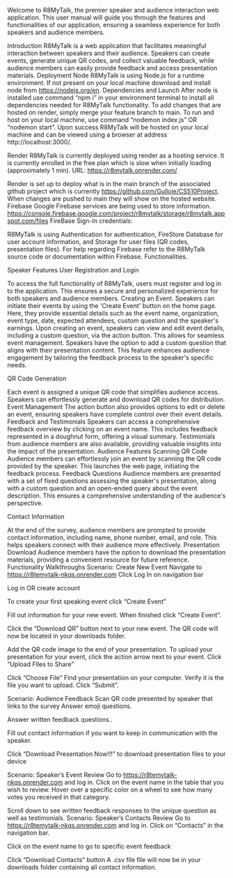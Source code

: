 Welcome to R8MyTalk, the premier speaker and audience interaction web application. This user manual will guide you through the features and functionalities of our application, ensuring a seamless experience for both speakers and audience members.


Introduction
R8MyTalk is a web application that facilitates meaningful interaction between speakers and their audience. Speakers can create events, generate unique QR codes, and collect valuable feedback, while audience members can easily provide feedback and access presentation materials.
Deployment
Node
R8MyTalk is using Node.js for a runtime environment. If not present on your local machine download and install node from https://nodejs.org/en.
Dependencies and Launch
After node is installed use command “npm i” in your environment terminal to install all dependencies needed for R8MyTalk functionality. 
To add changes that are hosted on render, simply merge your feature branch to main.
To run and host on your local machine, use command “nodemon index.js” OR “nodemon start”.
Upon success R8MyTalk will be hosted on your local machine and can be viewed using a browser at address http://localhost:3000/.


Render
R8MyTalk is currently deployed using render as a hosting service. It is currently enrolled in the free plan which is slow when initially loading (approximately 1 min).
URL: https://r8mytalk.onrender.com/

Render is set up to deploy what is in the main branch of the associated github project which is currently https://github.com/Gulloje/CS510Project. When changes are pushed to main they will show on the hosted website. 
Firebase
Google Firebase services are being used to store information. https://console.firebase.google.com/project/r8mytalk/storage/r8mytalk.appspot.com/files
FireBase Sign-In credentials:


R8MyTalk is using Authentication for authentication, FireStore Database for user account information, and Storage for user files (QR codes, presentation files). For help regarding Firebase refer to the R8MyTalk source code or documentation within Firebase.
 Functionalities.
 
Speaker Features User Registration and Login

To access the full functionality of R8MyTalk, users must register and log in to the application. This ensures a secure and personalized experience for both speakers and audience members.
Creating an Event. Speakers can initiate their events by using the 'Create Event' button on the home page. Here, they provide essential details such as the event name, organization, event type, date, expected attendees, custom question and the speaker's earnings.
Upon creating an event, speakers can view and edit event details, including a custom question, via the action button. This allows for seamless event management.
Speakers have the option to add a custom question that aligns with their presentation content. This feature enhances audience engagement by tailoring the feedback process to the speaker's specific needs.

QR Code Generation

Each event is assigned a unique QR code that simplifies audience access. Speakers can effortlessly generate and download QR codes for distribution.
Event Management
The action button also provides options to edit or delete an event, ensuring speakers have complete control over their event details.
Feedback and Testimonials
Speakers can access a comprehensive feedback overview by clicking on an event name. This includes feedback represented in a doughnut form, offering a visual summary. Testimonials from audience members are also available, providing valuable insights into the impact of the presentation.
Audience Features
Scanning QR Code
Audience members can effortlessly join an event by scanning the QR code provided by the speaker. This launches the web page, initiating the feedback process.
Feedback Questions
Audience members are presented with a set of fixed questions assessing the speaker's presentation, along with a custom question and an open-ended query about the event description. This ensures a comprehensive understanding of the audience's perspective.

Contact Information

At the end of the survey, audience members are prompted to provide contact information, including name, phone number, email, and role. This helps speakers connect with their audience more effectively.
Presentation Download
Audience members have the option to download the presentation materials, providing a convenient resource for future reference.
Functionality Walkthroughs
Scenario: Create New Event
Navigate to https://r8temytalk-nkqs.onrender.com
Click Log In on navigation bar

Log in OR create account


To create your first speaking event click “Create Event”



Fill out information for your new event. When finished click “Create Event”.




Click the “Download QR” button next to your new event. The QR code will now be located in your downloads folder.

Add the QR code image to the end of your presentation.
To upload your presentation for your event, click the action arrow next to your event. 
Click “Upload FIles to Share”

Click “Choose File”
Find your presentation on your computer. Verify it is the file you want to upload. Click “Submit”.


Scenario: Audience Feedback
Scan QR code presented by speaker that links to the survey
Answer emoji questions.
 
Answer written feedback questions..

 
Fill out contact information if you want to keep in communication with the speaker.


Click “Download Presentation Now!!!” to download presentation files to your device
 
 
Scenario: Speaker’s Event Review
Go to https://r8temytalk-nkqs.onrender.com and log in.
Click on the event name in the table that you wish to review.
Hover over a specific color on a wheel to see how many votes you received in that category.

Scroll down to see written feedback responses to the unique question as well as testimonials.
Scenario: Speaker’s Contacts Review
Go to https://r8temytalk-nkqs.onrender.com and log in.
Click on “Contacts” in the navigation bar.

Click on the event name to go to specific event feedback


Click “Download Contacts” button
A .csv file file will now be in your downloads folder containing all contact information.

